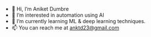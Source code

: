 - 👋 Hi, I’m Aniket Dumbre
- 👀 I’m interested in automation using AI
- 🌱 I’m currently learning ML & deep learning techniques.
- 📫 You can reach me at anktd23@gmail.com

<!---
anktd23/anktd23 is a ✨ special ✨ repository because its `README.md` (this file) appears on your GitHub profile.
You can click the Preview link to take a look at your changes.
--->

